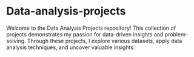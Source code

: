 # Data-analysis-projects
 Welcome to the Data Analysis Projects repository! This collection of projects demonstrates my passion for data-driven insights and problem-solving. Through these projects, I explore various datasets, apply data analysis techniques, and uncover valuable insights.

